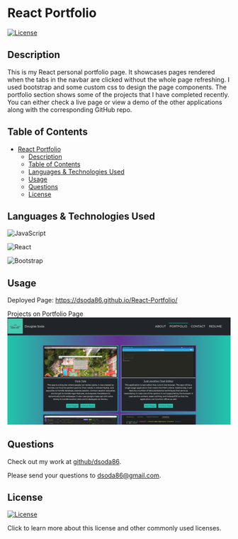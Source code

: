 # React Portfolio
[![License](https://img.shields.io/badge/License-MIT%20License-yellow.svg)](https://choosealicense.com/licenses/mit/)
## Description
This is my React personal portfolio page. It showcases pages rendered when the tabs in the navbar are clicked without the whole page refreshing. I used bootstrap and some custom css to design the page components. The portfolio section shows some of the projects that I have completed recently. You can either check a live page or view a demo of the other applications along with the corresponding GitHub repo.

## Table of Contents
- [React Portfolio](#react-portfolio)
  - [Description](#description)
  - [Table of Contents](#table-of-contents)
  - [Languages \& Technologies Used](#languages--technologies-used)
  - [Usage](#usage)
  - [Questions](#questions)
  - [License](#license)


## Languages & Technologies Used
![JavaScript](https://img.shields.io/badge/JavaScript-F7DF1E?style=for-the-badge&logo=javascript&logoColor=black)

![React](https://img.shields.io/badge/React-teal?style=for-the-badge&logo=react&logoColor=61DAFB)

![Bootstrap](https://img.shields.io/badge/Bootstrap-563D7C?style=for-the-badge&logo=bootstrap&logoColor=white)


## Usage
Deployed Page: https://dsoda86.github.io/React-Portfolio/


Projects on Portfolio Page
![projects](./src/images/projectsPage.png)

## Questions
Check out my work at [github/dsoda86](https://github.com/dsoda86).


Please send your questions to  [dsoda86@gmail.com](mailto:dsoda86@gmail.com?subject=[GitHub]%20Dev%20Connect).
## License
[![License](https://img.shields.io/badge/License-MIT%20License-yellow.svg)](https://choosealicense.com/licenses/mit/)


Click to learn more about this license and other commonly used licenses.
